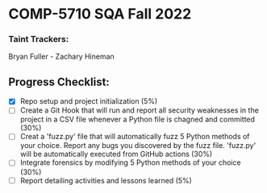 # COMP-5710 SQA Fall 2022
### Taint Trackers:
Bryan Fuller - Zachary Hineman

## Progress Checklist:
- [x] Repo setup and project initialization (5%)
- [ ] Create a Git Hook that will run and report all security weaknesses in the project in a CSV file whenever a Python file is chagned and committed (30%)
- [ ] Creat a 'fuzz.py' file that will automatically fuzz 5 Python methods of your choice. Report any bugs you discovered by the fuzz file. 'fuzz.py' will be automatically executed from GitHub actions (30%)
- [ ] Integrate forensics by modifying 5 Python methods of your choice (30%)
- [ ] Report detailing activities and lessons learned (5%)
